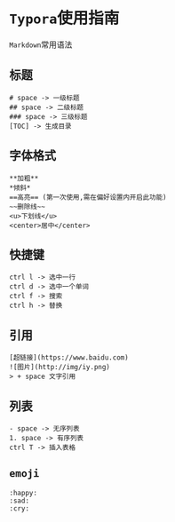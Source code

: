 # `Typora`使用指南

`Markdown`常用语法

## 标题

```
# space -> 一级标题
## space -> 二级标题
### space -> 三级标题
[TOC] -> 生成目录
```

## 字体格式

```
**加粗**
*倾斜*
==高亮== (第一次使用,需在偏好设置内开启此功能)
~~删除线~~
<u>下划线</u>
<center>居中</center>
```

## 快捷键

```
ctrl l -> 选中一行
ctrl d -> 选中一个单词
ctrl f -> 搜索
ctrl h -> 替换
```

## 引用

```
[超链接](https://www.baidu.com)
![图片](http://img/iy.png)
> + space 文字引用 
```

## 列表

```
- space -> 无序列表
1. space -> 有序列表
ctrl T -> 插入表格
```

## `emoji`

```
:happy:
:sad:
:cry:
```



